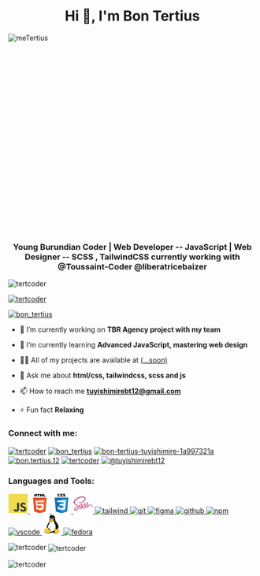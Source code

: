 <h1 align="center">Hi 👋, I'm Bon Tertius</h1>
<div style="width: 100%;height: 25rem;overflow: hidden;">
  <img src="https://pbs.twimg.com/media/FoTrhJRXEAAn4fk?format=jpg&name=900x900" alt="meTertius" width="100%">
</div>
<h3 align="center">Young Burundian Coder | Web Developer -- JavaScript | Web Designer -- SCSS , TailwindCSS currently
  working with @Toussaint-Coder @liberatricebaizer</h3>

<p align="left"> <img src="https://komarev.com/ghpvc/?username=tertcoder&label=Profile%20views&color=0e75b6&style=flat"
    alt="tertcoder" /> </p>

<p align="left"> <a href="https://github.com/ryo-ma/github-profile-trophy"><img
      src="https://github-profile-trophy.vercel.app/?username=tertcoder" alt="tertcoder" /></a> </p>

<p align="left"> <a href="https://twitter.com/bon_tertius" target="blank"><img
      src="https://img.shields.io/twitter/follow/bon_tertius?logo=twitter&style=for-the-badge" alt="bon_tertius" /></a>
</p>

- 🔭 I’m currently working on **TBR Agency project with my team**

- 🌱 I’m currently learning **Advanced JavaScript, mastering web design**

- 👨‍💻 All of my projects are available at [(...soon)]((...soon))

- 💬 Ask me about **html/css, tailwindcss, scss and js**

- 📫 How to reach me **tuyishimirebt12@gmail.com**

- ⚡ Fun fact **Relaxing**

<h3 align="left">Connect with me:</h3>
<p align="left">
  <a href="https://dev.to/tertcoder" target="blank"><img align="center"
      src="https://raw.githubusercontent.com/rahuldkjain/github-profile-readme-generator/master/src/images/icons/Social/devto.svg"
      alt="tertcoder" height="30" width="40" /></a>
  <a href="https://twitter.com/bon_tertius" target="blank"><img align="center"
      src="https://raw.githubusercontent.com/rahuldkjain/github-profile-readme-generator/master/src/images/icons/Social/twitter.svg"
      alt="bon_tertius" height="30" width="40" /></a>
  <a href="https://linkedin.com/in/bon-tertius-tuyishimire-1a997321a" target="blank"><img align="center"
      src="https://raw.githubusercontent.com/rahuldkjain/github-profile-readme-generator/master/src/images/icons/Social/linked-in-alt.svg"
      alt="bon-tertius-tuyishimire-1a997321a" height="30" width="40" /></a>
  <a href="https://fb.com/bon.tertius.12" target="blank"><img align="center"
      src="https://raw.githubusercontent.com/rahuldkjain/github-profile-readme-generator/master/src/images/icons/Social/facebook.svg"
      alt="bon.tertius.12" height="30" width="40" /></a>
  <a href="https://instagram.com/tertcoder" target="blank"><img align="center"
      src="https://raw.githubusercontent.com/rahuldkjain/github-profile-readme-generator/master/src/images/icons/Social/instagram.svg"
      alt="tertcoder" height="30" width="40" /></a>
  <a href="https://medium.com/@tuyishimirebt12" target="blank"><img align="center"
      src="https://raw.githubusercontent.com/rahuldkjain/github-profile-readme-generator/master/src/images/icons/Social/medium.svg"
      alt="@tuyishimirebt12" height="30" width="40" /></a>
</p>

<h3 align="left">Languages and Tools:</h3>
<p align="left">
  <a href="https://developer.mozilla.org/en-US/docs/Web/JavaScript" target="_blank" rel="noreferrer"> <img
      src="https://raw.githubusercontent.com/devicons/devicon/master/icons/javascript/javascript-original.svg"
      alt="javascript" width="40" height="40" /> </a>
  <a href="https://www.w3.org/html/" target="_blank" rel="noreferrer"> <img
      src="https://raw.githubusercontent.com/devicons/devicon/master/icons/html5/html5-original-wordmark.svg"
      alt="html5" width="40" height="40" /> </a>
  <a href="https://www.w3schools.com/css/" target="_blank" rel="noreferrer"> <img
      src="https://raw.githubusercontent.com/devicons/devicon/master/icons/css3/css3-original-wordmark.svg" alt="css3"
      width="40" height="40" /> </a>
  <a href="https://sass-lang.com" target="_blank" rel="noreferrer"> <img
      src="https://raw.githubusercontent.com/devicons/devicon/master/icons/sass/sass-original.svg" alt="sass" width="40"
      height="40" /> </a>
  <a href="https://tailwindcss.com/" target="_blank" rel="noreferrer"> <img
      src="https://www.vectorlogo.zone/logos/tailwindcss/tailwindcss-icon.svg" alt="tailwind" width="40" height="40" />
  </a>
  <a href="https://git-scm.com/" target="_blank" rel="noreferrer"> <img
      src="https://www.vectorlogo.zone/logos/git-scm/git-scm-icon.svg" alt="git" width="40" height="40" /> </a>
  <a href="https://www.figma.com/" target="_blank" rel="noreferrer"> <img
      src="https://www.vectorlogo.zone/logos/figma/figma-icon.svg" alt="figma" width="40" height="40" /> </a>
  <a href="https://github.com/" target="_blank" rel="noreferrer"> <img
      src="https://cdn.jsdelivr.net/gh/devicons/devicon/icons/github/github-original.svg" alt="github" width="40"
      height="40" /> </a>
  <a href="https://www.npmjs.com/" target="_blank" rel="noreferrer"> <img
      src="https://cdn.jsdelivr.net/gh/devicons/devicon/icons/npm/npm-original-wordmark.svg" alt="npm" width="40"
      height="40" /> </a>
  <a href="https://code.visualstudio.com/" target="_blank" rel="noreferrer"> <img
      src="https://cdn.jsdelivr.net/gh/devicons/devicon/icons/vscode/vscode-original.svg" alt="vscode" width="40"
      height="40" /> </a>
  <a href="https://www.linux.org/" target="_blank" rel="noreferrer"> <img
      src="https://raw.githubusercontent.com/devicons/devicon/master/icons/linux/linux-original.svg" alt="linux"
      width="40" height="40" /> </a>
  <a href="https://fedoraproject.org/" target="_blank" rel="noreferrer"> <img
      src="https://cdn.jsdelivr.net/gh/devicons/devicon/icons/fedora/fedora-original.svg" alt="fedora" width="40"
      height="40" /> </a>

</p>
<p><img align="left"
    src="https://github-readme-stats.vercel.app/api/top-langs?username=tertcoder&show_icons=true&locale=en&layout=compact"
    alt="tertcoder" /></p>

<p>&nbsp;<img align="center"
    src="https://github-readme-stats.vercel.app/api?username=tertcoder&show_icons=true&locale=en" alt="tertcoder" /></p>

<p><img align="center" src="https://github-readme-streak-stats.herokuapp.com/?user=tertcoder&" alt="tertcoder" /></p>
